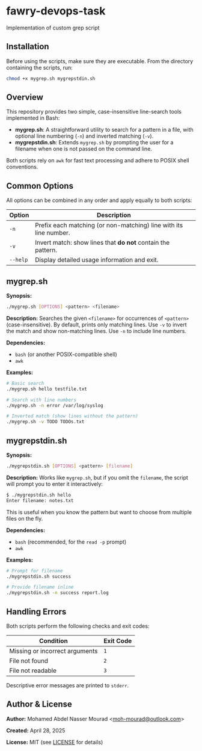 # fawry-devops-task
Implementation of custom grep script

## Installation

Before using the scripts, make sure they are executable. From the directory containing the scripts, run:

```bash
chmod +x mygrep.sh mygrepstdin.sh
```

## Overview

This repository provides two simple, case-insensitive line-search tools implemented in Bash:

- **mygrep.sh**: A straightforward utility to search for a pattern in a file, with optional line numbering (`-n`) and inverted matching (`-v`).
- **mygrepstdin.sh**: Extends `mygrep.sh` by prompting the user for a filename when one is not passed on the command line.

Both scripts rely on `awk` for fast text processing and adhere to POSIX shell conventions.

## Common Options

All options can be combined in any order and apply equally to both scripts:

| Option   | Description                                                       |
|----------|-------------------------------------------------------------------|
| `-n`     | Prefix each matching (or non-matching) line with its line number. |
| `-v`     | Invert match: show lines that **do not** contain the pattern.     |
| `--help` | Display detailed usage information and exit.                      |

## mygrep.sh

**Synopsis:**
```bash
./mygrep.sh [OPTIONS] <pattern> <filename>
```

**Description:**
Searches the given `<filename>` for occurrences of `<pattern>` (case-insensitive). By default, prints only matching lines. Use `-v` to invert the match and show non-matching lines. Use `-n` to include line numbers.

**Dependencies:**
- `bash` (or another POSIX-compatible shell)
- `awk`

**Examples:**
```bash
# Basic search
./mygrep.sh hello testfile.txt

# Search with line numbers
./mygrep.sh -n error /var/log/syslog

# Inverted match (show lines without the pattern)
./mygrep.sh -v TODO TODOs.txt
```

## mygrepstdin.sh

**Synopsis:**
```bash
./mygrepstdin.sh [OPTIONS] <pattern> [filename]
```

**Description:**
Works like `mygrep.sh`, but if you omit the `filename`, the script will prompt you to enter it interactively:

```bash
$ ./mygrepstdin.sh hello
Enter filename: notes.txt
```

This is useful when you know the pattern but want to choose from multiple files on the fly.

**Dependencies:**
- `bash` (recommended, for the `read -p` prompt)
- `awk`

**Examples:**
```bash
# Prompt for filename
./mygrepstdin.sh success

# Provide filename inline
./mygrepstdin.sh -n success report.log
```

## Handling Errors

Both scripts perform the following checks and exit codes:

| Condition                                 | Exit Code |
|-------------------------------------------|-----------|
| Missing or incorrect arguments            | `1`       |
| File not found                            | `2`       |
| File not readable                         | `3`       |

Descriptive error messages are printed to `stderr`.

## Author & License

**Author:** Mohamed Abdel Nasser Mourad &lt;moh-mourad@outlook.com&gt;

**Created:** April 28, 2025

**License:** MIT (see [LICENSE](LICENSE) for details)

